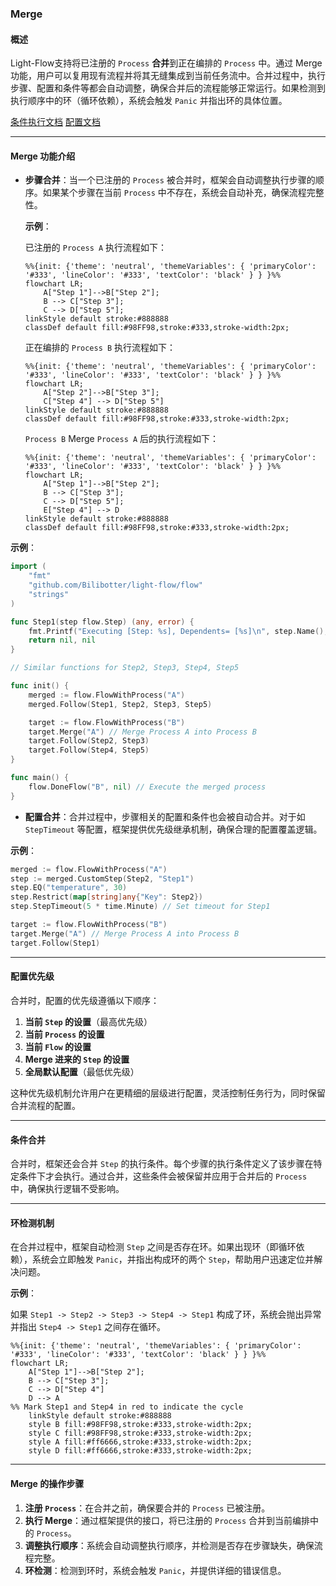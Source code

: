 ### Merge 

#### 概述

Light-Flow支持将已注册的 `Process` **合并**到正在编排的 `Process` 中。通过 Merge 功能，用户可以复用现有流程并将其无缝集成到当前任务流中。合并过程中，执行步骤、配置和条件等都会自动调整，确保合并后的流程能够正常运行。如果检测到执行顺序中的环（循环依赖），系统会触发 `Panic` 并指出环的具体位置。

[条件执行文档](./Condition.cn.md) [配置文档](./Configuration.cn.md)

---

#### Merge 功能介绍

- **步骤合并**：当一个已注册的 `Process` 被合并时，框架会自动调整执行步骤的顺序。如果某个步骤在当前 `Process` 中不存在，系统会自动补充，确保流程完整性。

  **示例**：

  已注册的 `Process A` 执行流程如下：

  ```mermaid
  %%{init: {'theme': 'neutral', 'themeVariables': { 'primaryColor': '#333', 'lineColor': '#333', 'textColor': 'black' } } }%%
  flowchart LR;
      A["Step 1"]-->B["Step 2"];
      B --> C["Step 3"];
      C --> D["Step 5"];
  linkStyle default stroke:#888888
  classDef default fill:#98FF98,stroke:#333,stroke-width:2px;
  ```
  
  正在编排的 `Process B` 执行流程如下：
  
  ```mermaid
  %%{init: {'theme': 'neutral', 'themeVariables': { 'primaryColor': '#333', 'lineColor': '#333', 'textColor': 'black' } } }%%
  flowchart LR;
      A["Step 2"]-->B["Step 3"];
      C["Step 4"] --> D["Step 5"]
  linkStyle default stroke:#888888
  classDef default fill:#98FF98,stroke:#333,stroke-width:2px;
  ```
  
  `Process B` Merge `Process A` 后的执行流程如下：
  
  ```mermaid
  %%{init: {'theme': 'neutral', 'themeVariables': { 'primaryColor': '#333', 'lineColor': '#333', 'textColor': 'black' } } }%%
  flowchart LR;
      A["Step 1"]-->B["Step 2"];
      B --> C["Step 3"];
      C --> D["Step 5"];
      E["Step 4"] --> D
  linkStyle default stroke:#888888
  classDef default fill:#98FF98,stroke:#333,stroke-width:2px;
  ```

**示例**：

```go
import (
	"fmt"
	"github.com/Bilibotter/light-flow/flow"
	"strings"
)

func Step1(step flow.Step) (any, error) {
	fmt.Printf("Executing [Step: %s], Dependents= [%s]\n", step.Name(), strings.Join(step.Dependents(), ", "))
	return nil, nil
}

// Similar functions for Step2, Step3, Step4, Step5

func init() {
	merged := flow.FlowWithProcess("A")
	merged.Follow(Step1, Step2, Step3, Step5)

	target := flow.FlowWithProcess("B")
	target.Merge("A") // Merge Process A into Process B
	target.Follow(Step2, Step3)
	target.Follow(Step4, Step5)
}

func main() {
	flow.DoneFlow("B", nil) // Execute the merged process
}
```

- **配置合并**：合并过程中，步骤相关的配置和条件也会被自动合并。对于如 `StepTimeout` 等配置，框架提供优先级继承机制，确保合理的配置覆盖逻辑。

**示例**：

```go
merged := flow.FlowWithProcess("A")
step := merged.CustomStep(Step2, "Step1")
step.EQ("temperature", 30)
step.Restrict(map[string]any{"Key": Step2})
step.StepTimeout(5 * time.Minute) // Set timeout for Step1

target := flow.FlowWithProcess("B")
target.Merge("A") // Merge Process A into Process B
target.Follow(Step1)
```

---

#### 配置优先级

合并时，配置的优先级遵循以下顺序：

1. **当前 `Step` 的设置**（最高优先级）
2. **当前 `Process` 的设置**
3. **当前 `Flow` 的设置**
4. **Merge 进来的 `Step` 的设置**
5. **全局默认配置**（最低优先级）

这种优先级机制允许用户在更精细的层级进行配置，灵活控制任务行为，同时保留合并流程的配置。

---

#### 条件合并

合并时，框架还会合并 `Step` 的执行条件。每个步骤的执行条件定义了该步骤在特定条件下才会执行。通过合并，这些条件会被保留并应用于合并后的 `Process` 中，确保执行逻辑不受影响。

---

#### 环检测机制

在合并过程中，框架自动检测 `Step` 之间是否存在环。如果出现环（即循环依赖），系统会立即触发 `Panic`，并指出构成环的两个 `Step`，帮助用户迅速定位并解决问题。

**示例**：

如果 `Step1 -> Step2 -> Step3 -> Step4 -> Step1` 构成了环，系统会抛出异常并指出 `Step4 -> Step1` 之间存在循环。

```mermaid
%%{init: {'theme': 'neutral', 'themeVariables': { 'primaryColor': '#333', 'lineColor': '#333', 'textColor': 'black' } } }%%
flowchart LR;
    A["Step 1"]-->B["Step 2"];
    B --> C["Step 3"];
    C --> D["Step 4"]
    D --> A
%% Mark Step1 and Step4 in red to indicate the cycle
	linkStyle default stroke:#888888
	style B fill:#98FF98,stroke:#333,stroke-width:2px;
	style C fill:#98FF98,stroke:#333,stroke-width:2px;
    style A fill:#ff6666,stroke:#333,stroke-width:2px;
    style D fill:#ff6666,stroke:#333,stroke-width:2px;
```

---

#### Merge 的操作步骤

1. **注册 `Process`**：在合并之前，确保要合并的 `Process` 已被注册。
2. **执行 Merge**：通过框架提供的接口，将已注册的 `Process` 合并到当前编排中的 `Process`。
3. **调整执行顺序**：系统会自动调整执行顺序，并检测是否存在步骤缺失，确保流程完整。
4. **环检测**：检测到环时，系统会触发 `Panic`，并提供详细的错误信息。

